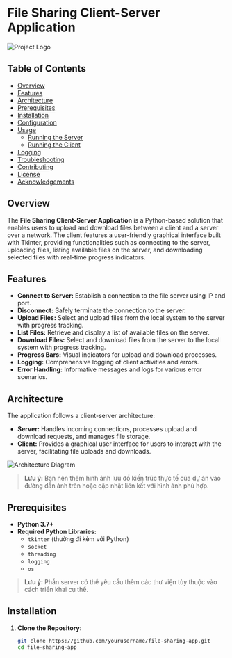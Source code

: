 # File Sharing Client-Server Application

![Project Logo](https://via.placeholder.com/150)

## Table of Contents
- [Overview](#overview)
- [Features](#features)
- [Architecture](#architecture)
- [Prerequisites](#prerequisites)
- [Installation](#installation)
- [Configuration](#configuration)
- [Usage](#usage)
  - [Running the Server](#running-the-server)
  - [Running the Client](#running-the-client)
- [Logging](#logging)
- [Troubleshooting](#troubleshooting)
- [Contributing](#contributing)
- [License](#license)
- [Acknowledgements](#acknowledgements)

## Overview

The **File Sharing Client-Server Application** is a Python-based solution that enables users to upload and download files between a client and a server over a network. The client features a user-friendly graphical interface built with Tkinter, providing functionalities such as connecting to the server, uploading files, listing available files on the server, and downloading selected files with real-time progress indicators.

## Features

- **Connect to Server:** Establish a connection to the file server using IP and port.
- **Disconnect:** Safely terminate the connection to the server.
- **Upload Files:** Select and upload files from the local system to the server with progress tracking.
- **List Files:** Retrieve and display a list of available files on the server.
- **Download Files:** Select and download files from the server to the local system with progress tracking.
- **Progress Bars:** Visual indicators for upload and download processes.
- **Logging:** Comprehensive logging of client activities and errors.
- **Error Handling:** Informative messages and logs for various error scenarios.

## Architecture

The application follows a client-server architecture:

- **Server:** Handles incoming connections, processes upload and download requests, and manages file storage.
- **Client:** Provides a graphical user interface for users to interact with the server, facilitating file uploads and downloads.

![Architecture Diagram](https://via.placeholder.com/600x400)

> **Lưu ý:** Bạn nên thêm hình ảnh lưu đồ kiến trúc thực tế của dự án vào đường dẫn ảnh trên hoặc cập nhật liên kết với hình ảnh phù hợp.

## Prerequisites

- **Python 3.7+**
- **Required Python Libraries:**
  - `tkinter` (thường đi kèm với Python)
  - `socket`
  - `threading`
  - `logging`
  - `os`

> **Lưu ý:** Phần server có thể yêu cầu thêm các thư viện tùy thuộc vào cách triển khai cụ thể.

## Installation

1. **Clone the Repository:**
   ```bash
   git clone https://github.com/yourusername/file-sharing-app.git
   cd file-sharing-app
